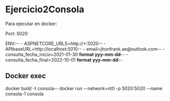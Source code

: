 # Ejercicio2Consola

Para ejecutar en docker:

Port: 5020

ENV:--
      - ASPNETCORE_URLS=http://+:5020--
      - APIbaseURL=http://localhost:5010--
      - email=jhonfrank.ae@outlook.com--
      - consulta_fecha_inicio=2021-01-30 **format yyy-mm-dd**--
      - consulta_fecha_final=2022-10-01 **format yyy-mm-dd**--

## Docker exec

docker build -t consola--
docker run --network=nt0 -p 5020:5020 --name consola-1 consola